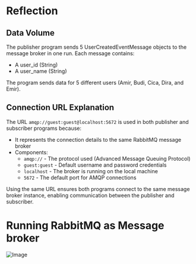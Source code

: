# Reflection

## Data Volume
The publisher program sends 5 UserCreatedEventMessage objects to the message broker in one run. Each message contains:
- A user_id (String)
- A user_name (String)

The program sends data for 5 different users (Amir, Budi, Cica, Dira, and Emir).

## Connection URL Explanation
The URL `amqp://guest:guest@localhost:5672` is used in both publisher and subscriber programs because:
- It represents the connection details to the same RabbitMQ message broker
- Components:
  - `amqp://` - The protocol used (Advanced Message Queuing Protocol)
  - `guest:guest` - Default username and password credentials
  - `localhost` - The broker is running on the local machine
  - `5672` - The default port for AMQP connections

Using the same URL ensures both programs connect to the same message broker instance, enabling communication between the publisher and subscriber.

# Running RabbitMQ as Message broker

![Image](https://github.com/user-attachments/assets/46e969af-9d3c-46bc-bfe5-4c859cf42961)